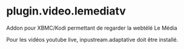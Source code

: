 # plugin.video.lemediatv

Addon pour XBMC/Kodi permettant de regarder la webtélé Le Média 

Pour les vidéos youtube live, inpustream.adaptative doit être installé.
